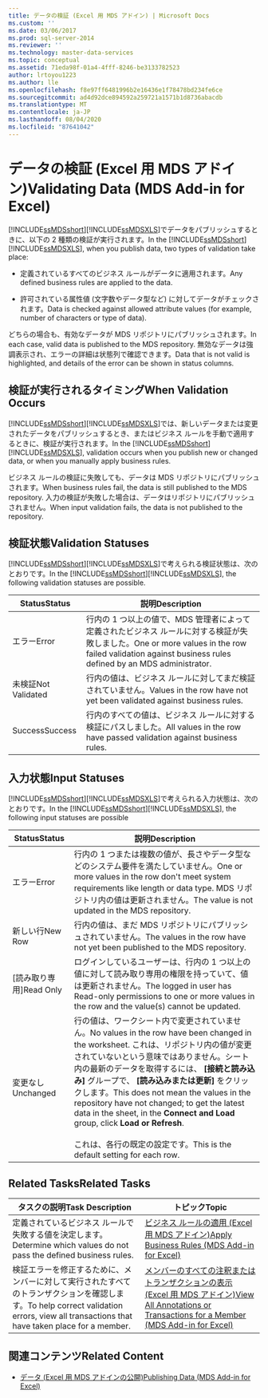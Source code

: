 ```yaml
---
title: データの検証 (Excel 用 MDS アドイン) | Microsoft Docs
ms.custom: ''
ms.date: 03/06/2017
ms.prod: sql-server-2014
ms.reviewer: ''
ms.technology: master-data-services
ms.topic: conceptual
ms.assetid: 71eda98f-01a4-4fff-8246-be3133782523
author: lrtoyou1223
ms.author: lle
ms.openlocfilehash: f8e97ff6481996b2e16436e1f78478bd234fe6ce
ms.sourcegitcommit: ad4d92dce894592a259721a1571b1d8736abacdb
ms.translationtype: MT
ms.contentlocale: ja-JP
ms.lasthandoff: 08/04/2020
ms.locfileid: "87641042"
---
```

# <a name="validating-data-mds-add-in-for-excel"></a><span data-ttu-id="a47c0-102">データの検証 (Excel 用 MDS アドイン)</span><span class="sxs-lookup"><span data-stu-id="a47c0-102">Validating Data (MDS Add-in for Excel)</span></span>
  <span data-ttu-id="a47c0-103">[!INCLUDE[ssMDSshort](../../includes/ssmdsshort-md.md)][!INCLUDE[ssMDSXLS](../../includes/ssmdsxls-md.md)]でデータをパブリッシュするときに、以下の 2 種類の検証が実行されます。</span><span class="sxs-lookup"><span data-stu-id="a47c0-103">In the [!INCLUDE[ssMDSshort](../../includes/ssmdsshort-md.md)][!INCLUDE[ssMDSXLS](../../includes/ssmdsxls-md.md)], when you publish data, two types of validation take place:</span></span>  
  
-   <span data-ttu-id="a47c0-104">定義されているすべてのビジネス ルールがデータに適用されます。</span><span class="sxs-lookup"><span data-stu-id="a47c0-104">Any defined business rules are applied to the data.</span></span>  
  
-   <span data-ttu-id="a47c0-105">許可されている属性値 (文字数やデータ型など) に対してデータがチェックされます。</span><span class="sxs-lookup"><span data-stu-id="a47c0-105">Data is checked against allowed attribute values (for example, number of characters or type of data).</span></span>  
  
 <span data-ttu-id="a47c0-106">どちらの場合も、有効なデータが MDS リポジトリにパブリッシュされます。</span><span class="sxs-lookup"><span data-stu-id="a47c0-106">In each case, valid data is published to the MDS repository.</span></span> <span data-ttu-id="a47c0-107">無効なデータは強調表示され、エラーの詳細は状態列で確認できます。</span><span class="sxs-lookup"><span data-stu-id="a47c0-107">Data that is not valid is highlighted, and details of the error can be shown in status columns.</span></span>  
  
## <a name="when-validation-occurs"></a><span data-ttu-id="a47c0-108">検証が実行されるタイミング</span><span class="sxs-lookup"><span data-stu-id="a47c0-108">When Validation Occurs</span></span>  
 <span data-ttu-id="a47c0-109">[!INCLUDE[ssMDSshort](../../includes/ssmdsshort-md.md)][!INCLUDE[ssMDSXLS](../../includes/ssmdsxls-md.md)]では、新しいデータまたは変更されたデータをパブリッシュするとき、またはビジネス ルールを手動で適用するときに、検証が実行されます。</span><span class="sxs-lookup"><span data-stu-id="a47c0-109">In the [!INCLUDE[ssMDSshort](../../includes/ssmdsshort-md.md)][!INCLUDE[ssMDSXLS](../../includes/ssmdsxls-md.md)], validation occurs when you publish new or changed data, or when you manually apply business rules.</span></span>  
  
 <span data-ttu-id="a47c0-110">ビジネス ルールの検証に失敗しても、データは MDS リポジトリにパブリッシュされます。</span><span class="sxs-lookup"><span data-stu-id="a47c0-110">When business rules fail, the data is still published to the MDS repository.</span></span> <span data-ttu-id="a47c0-111">入力の検証が失敗した場合は、データはリポジトリにパブリッシュされません。</span><span class="sxs-lookup"><span data-stu-id="a47c0-111">When input validation fails, the data is not published to the repository.</span></span>  
  
## <a name="validation-statuses"></a><span data-ttu-id="a47c0-112">検証状態</span><span class="sxs-lookup"><span data-stu-id="a47c0-112">Validation Statuses</span></span>  
 <span data-ttu-id="a47c0-113">[!INCLUDE[ssMDSshort](../../includes/ssmdsshort-md.md)][!INCLUDE[ssMDSXLS](../../includes/ssmdsxls-md.md)]で考えられる検証状態は、次のとおりです。</span><span class="sxs-lookup"><span data-stu-id="a47c0-113">In the [!INCLUDE[ssMDSshort](../../includes/ssmdsshort-md.md)][!INCLUDE[ssMDSXLS](../../includes/ssmdsxls-md.md)], the following validation statuses are possible.</span></span>  
  
|<span data-ttu-id="a47c0-114">Status</span><span class="sxs-lookup"><span data-stu-id="a47c0-114">Status</span></span>|<span data-ttu-id="a47c0-115">説明</span><span class="sxs-lookup"><span data-stu-id="a47c0-115">Description</span></span>|  
|------------|-----------------|  
|<span data-ttu-id="a47c0-116">エラー</span><span class="sxs-lookup"><span data-stu-id="a47c0-116">Error</span></span>|<span data-ttu-id="a47c0-117">行内の 1 つ以上の値で、MDS 管理者によって定義されたビジネス ルールに対する検証が失敗しました。</span><span class="sxs-lookup"><span data-stu-id="a47c0-117">One or more values in the row failed validation against business rules defined by an MDS administrator.</span></span>|  
|<span data-ttu-id="a47c0-118">未検証</span><span class="sxs-lookup"><span data-stu-id="a47c0-118">Not Validated</span></span>|<span data-ttu-id="a47c0-119">行内の値は、ビジネス ルールに対してまだ検証されていません。</span><span class="sxs-lookup"><span data-stu-id="a47c0-119">Values in the row have not yet been validated against business rules.</span></span>|  
|<span data-ttu-id="a47c0-120">Success</span><span class="sxs-lookup"><span data-stu-id="a47c0-120">Success</span></span>|<span data-ttu-id="a47c0-121">行内のすべての値は、ビジネス ルールに対する検証にパスしました。</span><span class="sxs-lookup"><span data-stu-id="a47c0-121">All values in the row have passed validation against business rules.</span></span>|  
  
## <a name="input-statuses"></a><span data-ttu-id="a47c0-122">入力状態</span><span class="sxs-lookup"><span data-stu-id="a47c0-122">Input Statuses</span></span>  
 <span data-ttu-id="a47c0-123">[!INCLUDE[ssMDSshort](../../includes/ssmdsshort-md.md)][!INCLUDE[ssMDSXLS](../../includes/ssmdsxls-md.md)]で考えられる入力状態は、次のとおりです。</span><span class="sxs-lookup"><span data-stu-id="a47c0-123">In the [!INCLUDE[ssMDSshort](../../includes/ssmdsshort-md.md)][!INCLUDE[ssMDSXLS](../../includes/ssmdsxls-md.md)], the following input statuses are possible</span></span>  
  
|<span data-ttu-id="a47c0-124">Status</span><span class="sxs-lookup"><span data-stu-id="a47c0-124">Status</span></span>|<span data-ttu-id="a47c0-125">説明</span><span class="sxs-lookup"><span data-stu-id="a47c0-125">Description</span></span>|  
|------------|-----------------|  
|<span data-ttu-id="a47c0-126">エラー</span><span class="sxs-lookup"><span data-stu-id="a47c0-126">Error</span></span>|<span data-ttu-id="a47c0-127">行内の 1 つまたは複数の値が、長さやデータ型などのシステム要件を満たしていません。</span><span class="sxs-lookup"><span data-stu-id="a47c0-127">One or more values in the row don't meet system requirements like length or data type.</span></span> <span data-ttu-id="a47c0-128">MDS リポジトリ内の値は更新されません。</span><span class="sxs-lookup"><span data-stu-id="a47c0-128">The value is not updated in the MDS repository.</span></span>|  
|<span data-ttu-id="a47c0-129">新しい行</span><span class="sxs-lookup"><span data-stu-id="a47c0-129">New Row</span></span>|<span data-ttu-id="a47c0-130">行内の値は、まだ MDS リポジトリにパブリッシュされていません。</span><span class="sxs-lookup"><span data-stu-id="a47c0-130">The values in the row have not yet been published to the MDS repository.</span></span>|  
|<span data-ttu-id="a47c0-131">[読み取り専用]</span><span class="sxs-lookup"><span data-stu-id="a47c0-131">Read Only</span></span>|<span data-ttu-id="a47c0-132">ログインしているユーザーは、行内の 1 つ以上の値に対して読み取り専用の権限を持っていて、値は更新されません。</span><span class="sxs-lookup"><span data-stu-id="a47c0-132">The logged in user has Read-only permissions to one or more values in the row and the value(s) cannot be updated.</span></span>|  
|<span data-ttu-id="a47c0-133">変更なし</span><span class="sxs-lookup"><span data-stu-id="a47c0-133">Unchanged</span></span>|<span data-ttu-id="a47c0-134">行の値は、ワークシート内で変更されていません。</span><span class="sxs-lookup"><span data-stu-id="a47c0-134">No values in the row have been changed in the worksheet.</span></span> <span data-ttu-id="a47c0-135">これは、リポジトリ内の値が変更されていないという意味ではありません。シート内の最新のデータを取得するには、 **[接続と読み込み]** グループで、 **[読み込みまたは更新]** をクリックします。</span><span class="sxs-lookup"><span data-stu-id="a47c0-135">This does not mean the values in the repository have not changed; to get the latest data in the sheet, in the **Connect and Load** group, click **Load or Refresh**.</span></span><br /><br /> <span data-ttu-id="a47c0-136">これは、各行の既定の設定です。</span><span class="sxs-lookup"><span data-stu-id="a47c0-136">This is the default setting for each row.</span></span>|  
  
## <a name="related-tasks"></a><span data-ttu-id="a47c0-137">Related Tasks</span><span class="sxs-lookup"><span data-stu-id="a47c0-137">Related Tasks</span></span>  
  
|<span data-ttu-id="a47c0-138">タスクの説明</span><span class="sxs-lookup"><span data-stu-id="a47c0-138">Task Description</span></span>|<span data-ttu-id="a47c0-139">トピック</span><span class="sxs-lookup"><span data-stu-id="a47c0-139">Topic</span></span>|  
|----------------------|-----------|  
|<span data-ttu-id="a47c0-140">定義されているビジネス ルールで失敗する値を決定します。</span><span class="sxs-lookup"><span data-stu-id="a47c0-140">Determine which values do not pass the defined business rules.</span></span>|[<span data-ttu-id="a47c0-141">ビジネス ルールの適用 (Excel 用 MDS アドイン)</span><span class="sxs-lookup"><span data-stu-id="a47c0-141">Apply Business Rules &#40;MDS Add-in for Excel&#41;</span></span>](apply-business-rules-mds-add-in-for-excel.md)|  
|<span data-ttu-id="a47c0-142">検証エラーを修正するために、メンバーに対して実行されたすべてのトランザクションを確認します。</span><span class="sxs-lookup"><span data-stu-id="a47c0-142">To help correct validation errors, view all transactions that have taken place for a member.</span></span>|[<span data-ttu-id="a47c0-143">メンバーのすべての注釈またはトランザクションの表示 (Excel 用 MDS アドイン)</span><span class="sxs-lookup"><span data-stu-id="a47c0-143">View All Annotations or Transactions for a Member &#40;MDS Add-in for Excel&#41;</span></span>](view-all-annotations-or-transactions-for-a-member-mds-add-in-for-excel.md)|  
  
## <a name="related-content"></a><span data-ttu-id="a47c0-144">関連コンテンツ</span><span class="sxs-lookup"><span data-stu-id="a47c0-144">Related Content</span></span>  
  
-   [<span data-ttu-id="a47c0-145">データ &#40;Excel 用 MDS アドインの公開&#41;</span><span class="sxs-lookup"><span data-stu-id="a47c0-145">Publishing Data &#40;MDS Add-in for Excel&#41;</span></span>](overview-importing-data-from-excel-mds-add-in-for-excel.md)  
  
  
